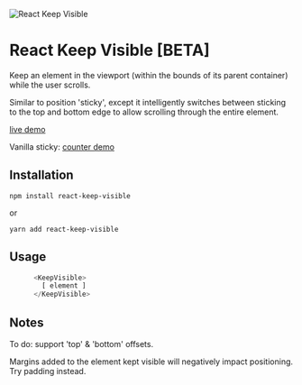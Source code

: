 ![React Keep Visible](https://repository-images.githubusercontent.com/257725090/ea52cb00-8486-11ea-80f1-d93c94bf0bea)

# React Keep Visible [BETA]
Keep an element in the viewport (within the bounds of its parent container) while the user scrolls.

Similar to position 'sticky', except it intelligently switches between sticking to the top and bottom 
edge to allow scrolling through the entire element.

[live demo](https://codesandbox.io/s/keep-visible-demo-1x1fw?file=/src/App.js)

Vanilla sticky: [counter demo](https://codesandbox.io/s/keep-visible-counter-demo-sumq9?file=/src/App.js) 


## Installation

`npm install react-keep-visible`

or

`yarn add react-keep-visible`

## Usage

```js
      <KeepVisible>
        [ element ]
      </KeepVisible>
```

## Notes

To do:  support 'top' & 'bottom' offsets.

Margins added to the element kept visible will negatively impact positioning.  Try padding instead.
